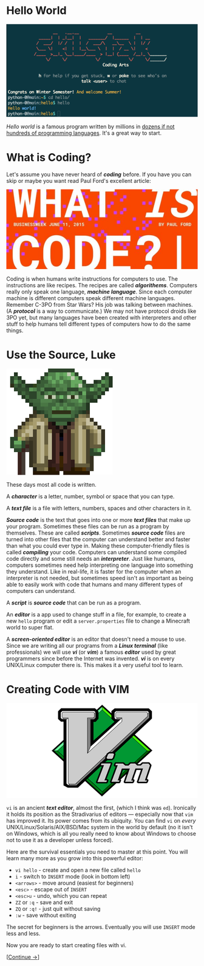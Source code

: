 # Hello World

![SkilStak Hello](hello.png)

*Hello world* is a famous program written by
millions in [dozens if not hundreds of programming
languages](https://en.wikipedia.org/wiki/List_of_Hello_world_program_examples).
It's a great way to start.

# What is Coding?

Let's assume you have never heard of ***coding*** before. If you have you
can skip or maybe you want read Paul Ford's excellent article:

[![](../img/whatiscode.jpg)](http://www.bloomberg.com/graphics/2015-paul-ford-what-is-code/)

Coding is when humans write instructions for computers to use. The
instructions are like recipes. The recipes are called ***algorithems***.
Computers really only speak one language, ***machine language***. Since
each computer machine is different computers speak different
machine languages. Remember C-3PO from Star Wars? His job was talking
between machines. (A ***protocol*** is a way to communicate.) We may not
have protocol droids like 3PO yet, but many languages have been created
with interpreters and other stuff to help humans tell different types
of computers how to do the same things.

# Use the Source, Luke

![](../img/yoda.png)

These days most all code is written.

A ***character*** is a letter, number, symbol or space that you can type.

A ***text file*** is a file with letters, numbers, spaces and other characters
in it.

***Source code*** is the text that goes into one or more ***text files*** that
make up your program. Sometimes these files can be run as a program by
themselves.  These are called ***scripts***. Sometimes ***source code*** files are
turned into other files that the computer can understand better and faster
than what you could ever type in. Making these computer-friendly files
is called ***compiling*** your code. Computers can understand some compiled
code directly and some still needs an ***interpreter***. Just like humans,
computers sometimes need help interpreting one language into something
they understand. Like in real-life, it is faster for the computer when
an interpreter is not needed, but sometimes speed isn't as important as
being able to easily work with code that humans and many different types of
computers can understand.

A ***script*** is ***source code*** that can be run as a program.

An ***editor*** is a app used to change stuff in a file, for example, to create
a new `hello` program or edit a `server.properties` file to change
a Minecraft world to super flat.

A ***screen-oriented editor*** is an editor that doesn't need a mouse to
use. Since we are writing all our programs from a ***Linux terminal***
(like professionals) we will use ***vi*** (or ***vim***) a famous ***editor*** used
by great programmers since before the Internet was invented. ***vi***
is on every UNIX/Linux computer there is.  This makes it a very useful
tool to learn.

# Creating Code with VIM

![vim](../img/vim-logo.png)

`vi` is an ancient ***text editor***, almost the first, (which I think was
`ed`). Ironically it holds its position as the Stradivarius of editors
&mdash; especially now that `vim` has improved it.  Its power comes from
its ubiquity. You can find `vi` on *every* UNIX/Linux/Solaris/AIX/BSD/Mac
system in the world by default (no it isn't on Windows, which is all you
really need to know about Windows to choose not to use it as a developer
unless forced).

Here are the survival essentials you need to master at this point. You
will learn many more as you grow into this powerful editor:

* `vi hello` - create and open a new file called `hello`
* `i` - switch to `INSERT` mode (look in bottom left)
* `<arrows>` - move around (easiest for beginners)
* `<esc>` - escape out of `INSERT`
* `<esc>u` - undo, which you can repeat
* `ZZ` or `:q` - save and exit
* `ZQ` or `:q!` - just quit without saving
* `:w` - save without exiting

The secret for beginners is the arrows. Eventually you will use `INSERT`
mode less and less.

Now you are ready to start creating files with vi.

[[Continue &rarr;](01)]
